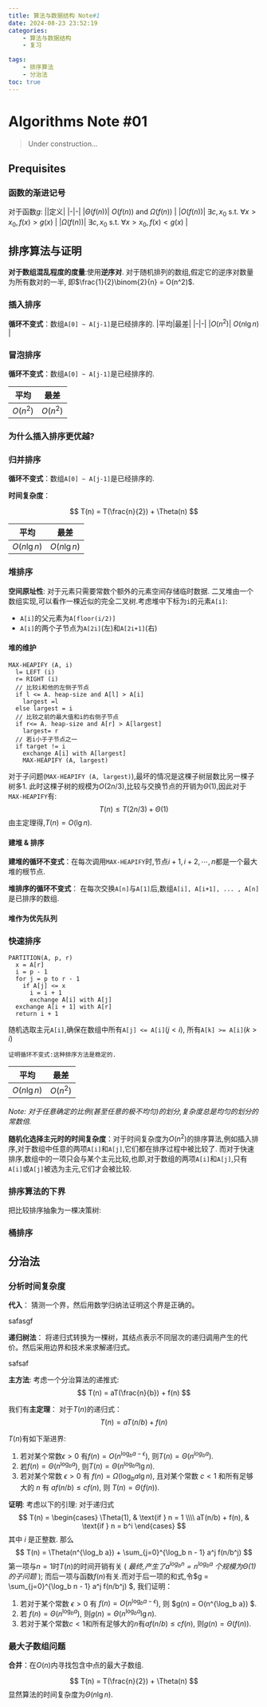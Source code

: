 ```yaml
---
title: 算法与数据结构 Note#1
date: 2024-08-23 23:52:19
categories: 
    - 算法与数据结构
    - 复习

tags:           
    - 排序算法
    - 分治法
toc: true
---
```


<script>
MathJax = {
  tex: {
    inlineMath: [['$', '$'], ['\\(', '\\)']]
  }
};
</script>
<script id="MathJax-script" async
  src="https://cdn.jsdelivr.net/npm/mathjax@3/es5/tex-chtml.js">
</script>


# Algorithms Note #01
> Under construction...

## Prequisites
### 函数的渐进记号
对于函数$g$:
||定义|
|-|-|
|$\Theta(f(n))$| $O(f(n))$ and $\Omega(f(n))$ |
|$O(f(n))$| $\exists c, x_0$ s.t. $\forall x>x_0, f(x)>g(x)$  |
|$\Omega(f(n))$| $\exists c, x_0$ s.t. $\forall x>x_0, f(x)<g(x)$ |

## 排序算法与证明

**对于数组混乱程度的度量**:使用**逆序对**. 对于随机排列的数组,假定它的逆序对数量为所有数对的一半, 即$\frac{1}{2}\binom{2}{n} = O(n^2)$.

### 插入排序

**循环不变式**：数组`A[0] ~ A[j-1]`是已经排序的.
|平均|最差|
|-|-|
|$O(n^2)$| $O(n\lg n)$ |

### 冒泡排序
**循环不变式**：数组`A[0] ~ A[j-1]`是已经排序的.

|平均|最差|
|-|-|
|$O(n^2)$|$O(n^2)$ |

### 为什么插入排序更优越?

### 归并排序
**循环不变式**：数组`A[0] ~ A[j-1]`是已经排序的.


**时间复杂度**：

$$ T(n) = T(\frac{n}{2}) + \Theta(n) $$

|平均|最差|
|-|-|
|$O(n\lg n)$| $O(n\lg n)$ |

### 堆排序
**空间原址性**: 对于元素只需要常数个额外的元素空间存储临时数据.
二叉堆由一个数组实现,可以看作一棵近似的完全二叉树.考虑堆中下标为`i`的元素`A[i]`:
- `A[i]`的父元素为`A[floor(i/2)]`
- `A[i]`的两个子节点为`A[2i]`(左)和`A[2i+1]`(右)

#### 堆的维护
```pseudocode
MAX-HEAPIFY (A, i)
  l= LEFT (i)
  r= RIGHT (i)
  // 比较i和他的左侧子节点
  if l <= A. heap-size and A[l] > A[i]
    largest =l
  else largest = i
  // 比较之前的最大值和i的右侧子节点
  if r<= A. heap-size and A[r] > A[largest]
    largest= r
  // 若i小于子节点之一
  if target != i
    exchange A[i] with A[largest]
    MAX-HEAPIFY (A, largest) 
```
对于子问题(`MAX-HEAPIFY (A, largest)`),最坏的情况是这棵子树层数比另一棵子树多1. 此时这棵子树的规模为$O(2n/3)$,比较与交换节点的开销为$\Theta(1)$,因此对于`MAX-HEAPIFY`有:
$$ T(n) \leq T(2n/3) + \Theta(1) $$
由主定理得,$T(n)=O(\lg n)$.

#### 建堆 & 排序
**建堆的循环不变式**：在每次调用`MAX-HEAPIFY`时,节点$i+1, i+2, \cdots, n$都是一个最大堆的根节点.

**堆排序的循环不变式**： 在每次交换`A[n]`与`A[1]`后,数组`A[i], A[i+1], ... , A[n]`是已排序的数组.

#### 堆作为优先队列

### 快速排序

```pseudocode
PARTITION(A, p, r)
  x = A[r]
  i = p - 1
  for j = p to r - 1
    if A[j] <= x
      i = i + 1
      exchange A[i] with A[j]
  exchange A[i + 1] with A[r]
  return i + 1 
```

随机选取主元`A[i]`,确保在数组中所有`A[j] <= A[i]`($j<i$), 所有`A[k] >= A[i]`($k>i$)

    证明循环不变式:这种排序方法是稳定的.
|平均 |最差 |
|-|-|
| $O(n\lg n)$|$O(n^2)$ |

*Note: 对于任意确定的比例(甚至任意的极不均匀)的划分,复杂度总是均匀的划分的常数倍.*

**随机化选择主元时的时间复杂度**：对于时间复杂度为$O(n^2)$的排序算法,例如插入排序,对于数组中任意的两项`A[i]`和`A[j]`,它们都在排序过程中被比较了. 而对于快速排序,数组中的一项只会与某个主元比较,也即,对于数组的两项`A[i]`和`A[j]`,只有`A[i]`或`A[j]`被选为主元,它们才会被比较.

### 排序算法的下界
把比较排序抽象为一棵决策树:


### 桶排序

## 分治法

### 分析时间复杂度
**代入**：
    猜测一个界，然后用数学归纳法证明这个界是正确的。

safasgf

**递归树法**： 
    将递归式转换为一棵树，其结点表示不同层次的递归调用产生的代价。然后采用边界和技术来求解递归式。

safsaf

**主方法**: 
    考虑一个分治算法的递推式:
$$ T(n) = aT(\frac{n}{b}) + f(n) $$

我们有**主定理**：
对于$T(n)$的递归式：
$$T(n) = aT(n/b)+ f(n)$$

$T(n)$有如下渐进界:
1. 若对某个常数$\epsilon >0$ 有$f(n)=O(n^{\log_b a - \epsilon})$, 则$T(n) = \Theta(n^{log_b a})$.
2. 若$f(n) = \Theta(n^{\log_b a})$, 则$T(n) = \Theta(n^{\log_b a}\lg n)$.
3. 若对某个常数 $\epsilon >0$ 有 $f(n) = \Omega (\log_b a \lg n)$, 且对某个常数 $c<1$ 和所有足够大的 $n$ 有 $af(n/b) \leq cf(n)$, 则 $T(n)=\Theta(f(n))$.



**证明**: 
考虑以下的引理: 对于递归式
$$ T(n) = 
    \begin{cases} \Theta(1), & \text{if } n = 1 \\\\ 
    aT(n/b) + f(n), & \text{if } n = b^i \end{cases} $$
其中 $i$ 是正整数. 那么
$$ T(n) = \Theta(n^{\log_b a}) + \sum_{j=0}^{\log_b n - 1} a^j f(n/b^j) $$
第一项与$n=1$时$T(n)$的时间开销有关 ( *最终,产生了$a^{\log_b n} = n^{\log_b a}$ 个规模为$\Theta(1)$ 的子问题* ); 而后一项与函数$f(n)$有关.而对于后一项的和式,令$g = \sum_{j=0}^{\log_b n - 1} a^j f(n/b^j) $, 我们证明：
1. 若对于某个常数 $\epsilon > 0$ 有 $f(n) = O(n^{\log_b a - \epsilon})$, 则 $g(n) = O(n^{\log_b a}) $.
2. 若 $f(n) = \Theta(n^{\log_b a})$, 则$g(n) = \Theta(n^{\log_b a}\lg n)$.
3. 若对于某个常数$c<1$和所有足够大的$n$有$af(n/b) \leq cf(n)$, 则$g(n) = \Theta(f(n))$.



### 最大子数组问题

**合并**：在$O(n)$内寻找包含中点的最大子数组.

$$ T(n) = T(\frac{n}{2}) + \Theta(n) $$
显然算法的时间复杂度为$\Theta(n\lg n)$.